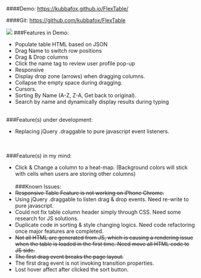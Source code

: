 ####Demo:
https://kubbafox.github.io/FlexTable/

####Git:
https://github.com/kubbafox/FlexTable

![](http://i.imgur.com/29KdHRq.jpg)
###Features in Demo:
- Populate table HTML based on JSON
- Drag Name to switch row positions
- Drag & Drop columns 
- Click the name tag to review user profile pop-up
- Responsive
- Display drop zone (arrows) when dragging columns.
- Collapse the empty space during dragging.
- Cursors.
- Sorting By Name (A-Z, Z-A, Get back to original). 
- Search by name and dynamically display results during typing
<br><br>

###Feature(s) under development:
- Replacing jQuery .draggable to pure javascript event listeners.  

<br><br>
###Feature(s)  in my mind:

- Click & Change a column to a heat-map. (Background colors will stick with cells when users are storing other columns)
<br><br>
###Known Issues:
- <s>Responsive Table Feature is not working on iPhone Chrome.</s>
- Using jQuery .draggable to listen drag & drop events. Need re-write to pure javascript.
- Could not fix table column header simply through CSS. Need some research for JS solutions.
- Duplicate code in sorting & style changing logics. Need code refactoring once major features are completed.
- <s>Not all HTML are generated from JS, which is causing a rendering issue when the table is loaded in the first time. Need move all HTML code to JS side.</s>
- <s>The first drag event breaks the page layout.</s>
- The first drag event is not invoking transition properties.
- Lost hover affect after clicked the sort button.
